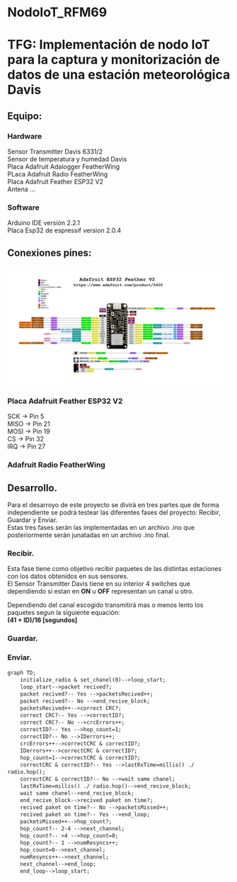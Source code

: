 # NodoIoT_RFM69
# TFG: Implementación de nodo IoT para la captura y monitorización de datos de una estación meteorológica Davis
## Equipo:
### Hardware
Sensor Transmitter Davis 6331/2  
Sensor de temperatura y humedad Davis  
Placa Adafruit Adalogger FeatherWing  
PLaca Adafruit Radio FeatherWing  
Placa Adafruit Feather ESP32 V2  
Antena ...  
### Software  
Arduino IDE versión 2.2.1  
Placa Esp32 de espressif version 2.0.4  
## Conexiones pines:

![Image text](https://github.com/DaniAntolin/NodoIoT_RFM69/blob/V1.0/imagenes/imagenes/adafruit_products_Adafruit_ESP32_Feather_V2_Pinout.png)

### Placa Adafruit Feather ESP32 V2
SCK -> Pin 5  
MISO -> Pin 21  
MOSI -> Pin 19   
CS -> Pin 32  
IRQ -> Pin 27  
### Adafruit Radio FeatherWing

## Desarrollo.
Para el desarroyo de este proyecto se divirá en tres partes que de forma independiente se podrá testear las diferentes fases del proyecto: Recibir, Guardar y Enviar.  
Estas tres fases serán las implementadas en un archivo .ino que posteriormente serán junatadas en un archivo .ino final.  
### Recibir.
Esta fase tiene como objetivo recibir paquetes de las distintas estaciones con los datos obtenidos en sus sensores.  
El Sensor Transmitter Davis tiene en su interior 4 switches que dependiendo si estan en **ON** u **OFF** representan un canal u otro.

Dependiendo del canal escogido transmitirá mas o menos lento los paquetes segun la siguiente equación:  
**(41 + ID)/16 [segundos]**  
### Guardar.
### Enviar.  




```mermaid
graph TD;
    initialize_radio & set_chanel(0)-->loop_start;
    loop_start-->packet recived?;
    packet recived?-- Yes -->packetsRecived++;
    packet recived?-- No -->end_recive_block;
    packetsRecived++-->correct CRC?;
    correct CRC?-- Yes -->correctID?;
    correct CRC?-- No -->crcErrors++;
    correctID?-- Yes -->hop_count=1;
    correctID?-- No -->IDerrors++;
    crcErrors++-->correctCRC & correctID?;
    IDerrors++-->correctCRC & correctID?;
    hop_count=1-->correctCRC & correctID?;
    correctCRC & correctID?-- Yes -->lastRxTime=millis() ./ radio.hop();
    correctCRC & correctID?-- No -->wait same chanel;
    lastRxTime=millis() ./ radio.hop()-->end_recive_block;
    wait same chanel-->end_recive_block;
    end_recive_block-->recived paket on time?;
    recived paket on time?-- No -->packetsMissed++;
    recived paket on time?-- Yes -->end_loop;
    packetsMissed++-->hop_count?;
    hop_count?-- 2-4 -->next_channel;
    hop_count?-- >4 -->hop_count=0;
    hop_count?-- 1 -->numResyncs++;
    hop_count=0-->next_channel;
    numResyncs++-->next_channel;
    next_channel-->end_loop;
    end_loop-->loop_start;
```


 


